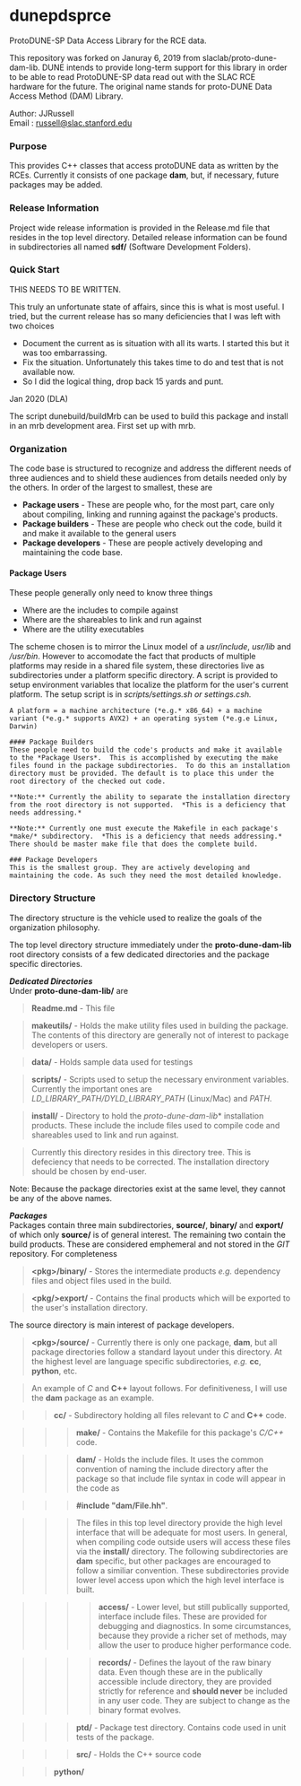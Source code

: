 # dunepdsprce
ProtoDUNE-SP Data Access Library for the RCE data.


This repository was forked on Januray 6, 2019 from slaclab/proto-dune-dam-lib.  DUNE intends to provide long-term support for this library in order to be able to read ProtoDUNE-SP data read out with the SLAC RCE hardware for the future.  The original name stands for proto-DUNE Data Access Method (DAM) Library.

Author: JJRussell  
Email  : <russell@slac.stanford.edu>

### Purpose
This provides C++ classes that access protoDUNE data as written by the RCEs. Currently it consists of one package **dam**, but, if necessary, future packages may be added.

### Release Information
Project wide release information is provided in the Release.md file that resides in the top level directory.  Detailed release information can be found in subdirectories all named **sdf/** (Software Development Folders).


### Quick Start 
THIS NEEDS TO BE WRITTEN.  

This truly an unfortunate state of affairs, since this is what is most useful.  I tried, but the current release has so many deficiencies that I was left with two choices  

- Document the current as is situation with all its warts. I started this but it was too embarrassing.  
- Fix the situation. Unfortunately this takes time to do and test that is not available now.
- So I did the logical thing, drop back 15 yards and punt.

Jan 2020 (DLA)

The script dunebuild/buildMrb can be used to build this package and install in an mrb development area. First set up with mrb.

### Organization
The code base is structured to recognize and address the different needs of three audiences and to shield these audiences from details needed only by the others. In order of the largest to smallest, these are

 - **Package users** - These are people who, for the most part, care only about compiling, linking and running against the package's products.
 - **Package builders** - These are people who check out the code, build it and make it available to the general users
 - **Package developers** - These are people actively developing and maintaining the code base.  

 #### Package Users
 These people generally only need to know three things

  - Where are the includes to compile against
  - Where are the shareables to link and run against
  - Where are the utility executables

 The scheme chosen is to mirror the Linux model of a *usr/include*, *usr/lib* and */usr/bin*. However to accomodate the fact that products of multiple platforms may reside in a shared file system, these directories live as subdirectories under a platform specific directory. A script is provided to setup environment variables that localize the platform for the user's current platform.  The setup script is in *scripts/settings.sh or settings.csh.*
   
	A platform = a machine architecture (*e.g.* x86_64) + a machine variant (*e.g.* supports AVX2) + an operating system (*e.g.e Linux, Darwin)
	
	#### Package Builders
	These people need to build the code's products and make it available to the *Package Users*.  This is accomplished by executing the make files found in the package subdirectories.  To do this an installation directory must be provided. The default is to place this under the root directory of the checked out code. 
	 
	**Note:** Currently the ability to separate the installation directory from the root directory is not supported.  *This is a deficiency that needs addressing.*
	
	**Note:** Currently one must execute the Makefile in each package's *make/* subdirectory.  *This is a deficiency that needs addressing.* There should be master make file that does the complete build.
	
	### Package Developers
	This is the smallest group. They are actively developing and maintaining the code. As such they need the most detailed knowledge.
 

### Directory Structure
The directory structure is the vehicle used to realize the goals of the organization philosophy.

The top level directory structure immediately under the **proto-dune-dam-lib** root directory consists of a few dedicated directories and the package specific directories.  

***Dedicated Directories***  
Under **proto-dune-dam-lib/** are  

>**Readme.md** - This file  
   
>**makeutils/** - Holds the make utility files used in building the package. The contents of this directory are generally not of interest to package developers or users.  
  
>**data/** - Holds sample data used for testings  
  
>**scripts/** - Scripts used to setup the necessary environment variables.  Currently the important ones are *LD_LIBRARY_PATH/DYLD_LIBRARY_PATH* (Linux/Mac) and *PATH*.  

>**install/** - Directory to hold the *proto-dune-dam-lib** installation products. These include the include files used to compile code and shareables used to link and run against.  

>Currently this directory resides in this directory tree.  This is defeciency that needs to be corrected. The installation directory should be chosen by end-user. 

  
Note: Because the package directories exist at the same level, they cannot be any of the above names.

 
***Packages***    
Packages contain three main subdirectories, **source/**, **binary/** and **export/** of which only **source/** is of general interest.  The remaining two contain the build products. These are considered emphemeral and not stored in the *GIT* repository.  For completeness  
>
>**\<pkg\>/binary/** - Stores the intermediate products *e.g.* dependency files and object files used in the build.  


>**\<pkg/\>export/** - Contains the final products which will be exported to the user's installation directory.

The source directory is main interest of package developers.

>**\<pkg\>/source/** - Currently there is only one package, **dam**, but all package directories follow a standard layout under this directory.  At the highest level are language specific subdirectories, *e.g.* **cc**, **python**, etc.   

>An example of *C* and **C++** layout follows.  For definitiveness, I will use the **dam** package as an example.


>>**cc/**  - Subdirectory holding all files relevant to *C* and **C++** code.
   
>>>**make/** - Contains the Makefile for this package's *C/C++* code.  

>>>**dam/** - Holds the include files. It uses the common convention of naming the include directory after the package so that include file syntax in code will appear in the code as   
  
>>>**\#include "dam/File.hh"**.   
  
>>>The files in this top level directory provide the high level interface that will be adequate for most users. In general, when compiling code outside users will access these files via the **install/** directory.  The following subdirectories are **dam** specific, but other packages are encouraged to follow a similiar convention. These subdirectories provide lower level access upon which the high level interface is built. 
    
>>>>**access/**  - Lower level, but still publically supported, interface include files. These are provided for debugging and diagnostics.  In some circumstances, because they provide a richer set of methods, may allow the user to produce higher performance code.  
  
>>>>**records/** - Defines the layout of the raw binary data. Even though these are in the publically accessible include directory, they are provided strictly for reference and  **should never** be included in any user code.  They are subject to change as the binary format evolves.  
 
>>>**ptd/** - Package test directory. Contains code used in unit tests of the package.  

>>>**src/** - Holds the C++ source code  

>>**python/**




